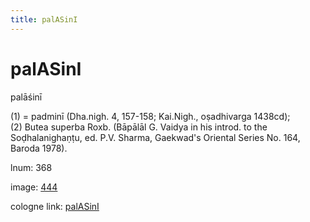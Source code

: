 ```yaml
---
title: palASinI
---
```


# palASinI

palāśinī  <div n="P" />(1) = padminī (Dha.nigh. 4, 157-158; Kai.Nigh., oṣadhivarga 1438cd); <div n="P" />(2) Butea superba Roxb. (Bāpālāl G. Vaidya in his introd. to the <div n="lb" />Soḍhalanighaṇṭu, ed. P.V. Sharma, Gaekwad's Oriental Series No. 164, <div n="lb" />Baroda 1978).

lnum: 368

image: [444](https://www.sanskrit-lexicon.uni-koeln.de/scans/csl-apidev/servepdf.php?dict=snp&page=444)

cologne link: [palASinI](https://sanskrit-lexicon.uni-koeln.de/scans/csl-apidev/getword.php?dict=snp&key=palASinI)

